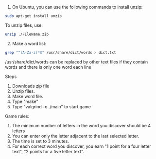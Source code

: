 1. On Ubuntu, you can use the following commands to install unzip:         
```sh
sudo apt-get install unzip
```
To unzip files, use:
```sh
unzip ./FIleName.zip
```
2. Make a word list:
```sh
grep "^[A-Za-z]*$" /usr/share/dict/words > dict.txt
```
/usr/share/dict/words can be replaced by other text files if they contain words and there is only one word each line





Steps
1. Downloads zip file
2. Unzip files.
3. Make word file.
4. Type "make"
5. Type "valgrind -q ./main" to start game



Game rules:
1. The minimum number of letters in the word you discover should be 4 letters
2. You can enter only the letter adjacent to the last selected letter.
3. The time is set to 3 minutes.
4. For each correct word you discover, you earn "1 point for a four letter text", "2 points for a five letter text".





